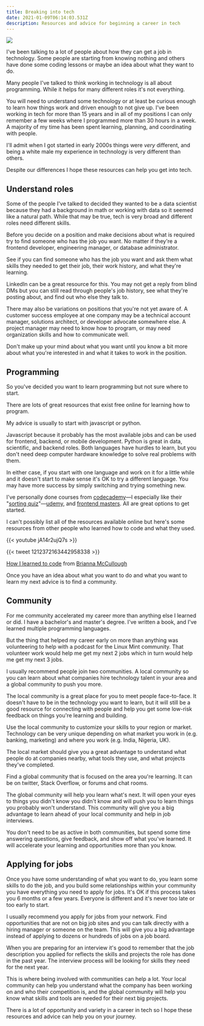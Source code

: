 ```yaml
---
title: Breaking into tech
date: 2021-01-09T06:14:03.531Z
description: Resources and advice for beginning a career in tech
---
```

![](/img/breaking-into-tech.jpg)

I've been talking to a lot of people about how they can get a job in technology.
Some people are starting from knowing nothing and others have done some coding lessons or maybe an idea about what they want to do.

Many people I've talked to think working in technology is all about programming.
While it helps for many different roles it's not everything.

You will need to understand some technology or at least be curious enough to learn how things work and driven enough to not give up.
I've been working in tech for more than 15 years and in all of my positions I can only remember a few weeks where I programmed more than 30 hours in a week.
A majority of my time has been spent learning, planning, and coordinating with people.

I'll admit when I got started in early 2000s things were *very* different, and being a white male my experience in technology is very different than others.

Despite our differences I hope these resources can help you get into tech.

## Understand roles

Some of the people I've talked to decided they wanted to be a data scientist because they had a background in math or working with data so it seemed like a natural path.
While that may be true, tech is very broad and different roles need different skills.

Before you decide on a position and make decisions about what is required try to find someone who has the job you want.
No matter if they're a frontend developer, engineering manager, or database administrator.

See if you can find someone who has the job you want and ask them what skills they needed to get their job, their work history, and what they're learning.

LinkedIn can be a great resource for this.
You may not get a reply from blind DMs but you can still read through people's job history, see what they're posting about, and find out who else they talk to.

There may also be variations on positions that you're not yet aware of.
A customer success employee at one company may be a technical account manager, solutions architect, or developer advocate somewhere else.
A project manager may need to know how to program, or may need organization skills and how to communicate well. 

Don't make up your mind about what you want until you know a bit more about what you're interested in and what it takes to work in the position.

## Programming

So you've decided you want to learn programming but not sure where to start.

There are lots of great resources that exist free online for learning how to program.

My advice is usually to start with javascript or python.

Javascript because it probably has the most available jobs and can be used for frontend, backend, or mobile development.
Python is great in data, scientific, and backend roles.
Both languages have hurdles to learn, but you don't need deep computer hardware knowledge to solve real problems with them.

In either case, if you start with one language and work on it for a little while and it doesn't start to make sense it's OK to try a different language.
You may have more success by simply switching and trying something new.

I've personally done courses from [codecademy](https://www.codecademy.com/)—I especially like their "[sorting quiz](https://www.codecademy.com/explore/sorting-quiz)"—[udemy](https://www.udemy.com/), and [frontend masters](https://frontendmasters.com/).
All are great options to get started.

I can't possibly list all of the resources available online but here's some resources from other people who learned how to code and what they used.

{{< youtube jA14r2ujQ7s >}}

{{< tweet 1212372163442958338 >}}

[How I learned to code](https://www.brilimitless.com/single-post/2018/09/26/How-I-Learned-How-To-Code-Using-Free-Resources) from [Brianna McCullough](https://twitter.com/BriLimitless?s=20)

Once you have an idea about what you want to do and what you want to learn my next advice is to find a community.

## Community

For me community accelerated my career more than anything else I learned or did.
I have a bachelor's and master's degree.
I've written a book, and I've learned multiple programming languages.

But the thing that helped my career early on more than anything was volunteering to help with a podcast for the Linux Mint community.
That volunteer work would help me get my next 2 jobs which in turn would help me get my next 3 jobs.

I usually recommend people join two communities.
A local community so you can learn about what companies hire technology talent in your area and a global community to push you more.

The local community is a great place for you to meet people face-to-face.
It doesn't have to be in the technology you want to learn, but it will still be a good resource for connecting with people and help you get some low-risk feedback on things you're learning and building.

Use the local community to customize your skills to your region or market.
Technology can be very unique depending on what market you work in (e.g. banking, marketing) and where you work (e.g. India, Nigeria, UK).

The local market should give you a great advantage to understand what people do at companies nearby, what tools they use, and what projects they've completed.

Find a global community that is focused on the area you're learning.
It can be on twitter, Stack Overflow, or forums and chat rooms.

The global community will help you learn what's next.
It will open your eyes to things you didn't know you didn't know and will push you to learn things you probably won't understand.
This community will give you a big advantage to learn ahead of your local community and help in job interviews.

You don't need to be as active in both communities, but spend some time answering questions, give feedback, and show off what you've learned.
It will accelerate your learning and opportunities more than you know.

## Applying for jobs

Once you have some understanding of what you want to do, you learn some skills to do the job, and you build some relationships within your community you have everything you need to apply for jobs.
It's OK if this process takes you 6 months or a few years.
Everyone is different and it's never too late or too early to start.

I usually recommend you apply for jobs from your network.
Find opportunities that are not on big job sites and you can talk directly with a hiring manager or someone on the team.
This will give you a big advantage instead of applying to dozens or hundreds of jobs on a job board.

When you are preparing for an interview it's good to remember that the job description you applied for reflects the skills and projects the role has done in the past year.
The interview process will be looking for skills they need for the next year.

This is where being involved with communities can help a lot.
Your local community can help you understand what the company has been working on and who their competition is, and the global community will help you know what skills and tools are needed for their next big projects.

There is a lot of opportunity and variety in a career in tech so I hope these resources and advice can help you on your journey.